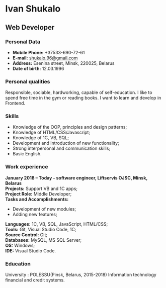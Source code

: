 # Ivan Shukalo

## Web Developer

### Personal Data

* **Mobile Phone:** +37533-690-72-61
* **E-mail:** shukalo.96@gmail.com
* **Address:** Esenina street, Minsk, 220025, Belarus
* **Date of birth:** 12.03.1996

### Personal qualities

Responsible, sociable, hardworking, capable of self-education. I like to spend free time in the gym or reading books. I want to learn and develop in Frontend.

### Skills

* Knowledge of the OOP, principles and design patterns;
* Knowledge of HTML/CSS/Javascript;
* Knowledge of 1C, VB, SQL;
* Development and introduction of new functionality;
* Strong interpersonal and communication skills;
* Basic English.

### Work experience

**January 2018 – Today  - software engineer,  Liftservis OJSC, Minsk, Belarus**\
**Projects:** Support VB and 1C apps;\
**Project Role:** Middle Developer;\
**Tasks and Accomplishments:**
* Development of new modules;
* Adding new features;

**Languages:** 1C, VB, SQL, JavaScript, HTML/CSS;\
**Tools:** Git, Visual Studio Code, 1С;\
**Source Control:** Git;\
**Databases:** MySQL, MS SQL Server;\
**OS:** Windows;\
**IDE:** Visual Studio Code.

### Education

University : POLESSU(Pinsk, Belarus, 2015-2018)
Information technology financial and credit systems.